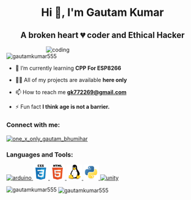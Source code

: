 <h1 align="center">Hi 👋, I'm Gautam Kumar</h1>
<h2 align="center">A broken heart 💔 coder and Ethical Hacker</h2>
<img align="right" alt="coding" width="400" src="https://camo.githubusercontent.com/87af9a9fec730c94fc8b08eb21fa5ef6ab7831a67ba17bf8cc76696f6e4be1ef/68747470733a2f2f63646e2e6472696262626c652e636f6d2f75736572732f313138373833362f73637265656e73686f74732f363533393432392f70726f6772616d65722e676966">




<p align="left"> <img src="https://komarev.com/ghpvc/?username=gautamkumar555&label=Profile%20views&color=0e75b6&style=flat" alt="gautamkumar555" /> </p>


- 🌱 I’m currently learning **CPP For ESP8266**

- 👨‍💻 All of my projects are available **here only**

- 📫 How to reach me **gk772269@gmail.com**

- ⚡ Fun fact **I think age is not a barrier.**

<h3 align="left">Connect with me:</h3>
<p align="left">
<a href="https://instagram.com/one_x_only_gautam_bhumihar" target="blank"><img align="center" src="https://raw.githubusercontent.com/rahuldkjain/github-profile-readme-generator/master/src/images/icons/Social/instagram.svg" alt="one_x_only_gautam_bhumihar" height="30" width="40" /></a>
</p>

<h3 align="left">Languages and Tools:</h3>
<p align="left"> <a href="https://www.arduino.cc/" target="_blank" rel="noreferrer"> <img src="https://cdn.worldvectorlogo.com/logos/arduino-1.svg" alt="arduino" width="40" height="40"/> </a> <a href="https://www.w3schools.com/css/" target="_blank" rel="noreferrer"> <img src="https://raw.githubusercontent.com/devicons/devicon/master/icons/css3/css3-original-wordmark.svg" alt="css3" width="40" height="40"/> </a> <a href="https://www.w3.org/html/" target="_blank" rel="noreferrer"> <img src="https://raw.githubusercontent.com/devicons/devicon/master/icons/html5/html5-original-wordmark.svg" alt="html5" width="40" height="40"/> </a> <a href="https://www.linux.org/" target="_blank" rel="noreferrer"> <img src="https://raw.githubusercontent.com/devicons/devicon/master/icons/linux/linux-original.svg" alt="linux" width="40" height="40"/> </a> <a href="https://www.python.org" target="_blank" rel="noreferrer"> <img src="https://raw.githubusercontent.com/devicons/devicon/master/icons/python/python-original.svg" alt="python" width="40" height="40"/> </a> <a href="https://unity.com/" target="_blank" rel="noreferrer"> <img src="https://www.vectorlogo.zone/logos/unity3d/unity3d-icon.svg" alt="unity" width="40" height="40"/> </a> </p>

<p><img align="left" src="https://github-readme-stats.vercel.app/api/top-langs?username=gautamkumar555&show_icons=true&locale=en&layout=compact" alt="gautamkumar555" /></p>

<p>&nbsp;<img align="center" src="https://github-readme-stats.vercel.app/api?username=gautamkumar555&show_icons=true&locale=en" alt="gautamkumar555" /></p>
